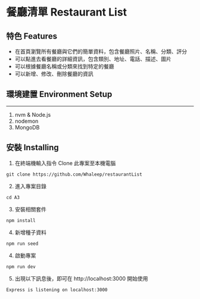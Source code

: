 # 餐廳清單 Restaurant List

## 特色 Features
- 在首頁瀏覽所有餐廳與它們的簡單資料，包含餐廳照片、名稱、分類、評分
- 可以點進去看餐廳的詳細資訊，包含類別、地址、電話、描述、圖片
- 可以根據餐廳名稱或分類來找到特定的餐廳
- 可以新增、修改、刪除餐廳的資訊
## 環境建置 Environment Setup
---
1. nvm & Node.js
2. nodemon
3. MongoDB

## 安裝 Installing
1. 在終端機輸入指令 Clone 此專案至本機電腦
```
git clone https://github.com/Whaleep/restaurantList
```

2. 進入專案目錄
```
cd A3
```
3. 安裝相關套件
```
npm install
```
4. 新增種子資料
```
npm run seed
```

4. 啟動專案
```
npm run dev
```
5. 出現以下訊息後，即可在 http://localhost:3000 開始使用
```
Express is listening on localhost:3000
```
